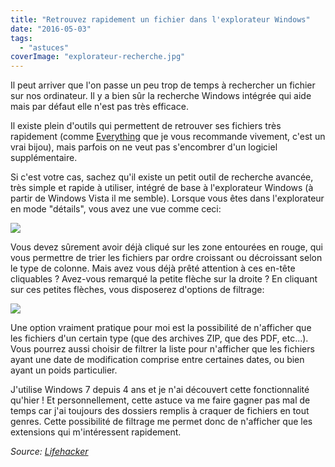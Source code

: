 ```yaml
---
title: "Retrouvez rapidement un fichier dans l'explorateur Windows"
date: "2016-05-03"
tags:
  - "astuces"
coverImage: "explorateur-recherche.jpg"
---
```


Il peut arriver que l'on passe un peu trop de temps à rechercher un fichier sur nos ordinateur. Il y a bien sûr la recherche Windows intégrée qui aide mais par défaut elle n'est pas très efficace.<!--more-->

Il existe plein d'outils qui permettent de retrouver ses fichiers très rapidement (comme [Everything](http://www.voidtools.com/) que je vous recommande vivement, c'est un vrai bijou), mais parfois on ne veut pas s'encombrer d'un logiciel supplémentaire.

Si c'est votre cas, sachez qu'il existe un petit outil de recherche avancée, très simple et rapide à utiliser, intégré de base à l'explorateur Windows (à partir de Windows Vista il me semble). Lorsque vous êtes dans l'explorateur en mode "détails", vous avez une vue comme ceci:

![](images/details-explorateur.png)

Vous devez sûrement avoir déjà cliqué sur les zone entourées en rouge, qui vous permettre de trier les fichiers par ordre croissant ou décroissant selon le type de colonne. Mais avez vous déjà prêté attention à ces en-tête cliquables ? Avez-vous remarqué la petite flèche sur la droite ? En cliquant sur ces petites flèches, vous disposerez d'options de filtrage:

![](images/details-explorateur2.png)

Une option vraiment pratique pour moi est la possibilité de n'afficher que les fichiers d'un certain type (que des archives ZIP, que des PDF, etc...). Vous pourrez aussi choisir de filtrer la liste pour n'afficher que les fichiers ayant une date de modification comprise entre certaines dates, ou bien ayant un poids particulier.

J'utilise Windows 7 depuis 4 ans et je n'ai découvert cette fonctionnalité qu'hier ! Et personnellement, cette astuce va me faire gagner pas mal de temps car j'ai toujours des dossiers remplis à craquer de fichiers en tout genres. Cette possibilité de filtrage me permet donc de n'afficher que les extensions qui m'intéressent rapidement.

_Source: [Lifehacker](http://lifehacker.com/get-more-powerful-sorting-options-in-windows-explorer-1443668344)_
